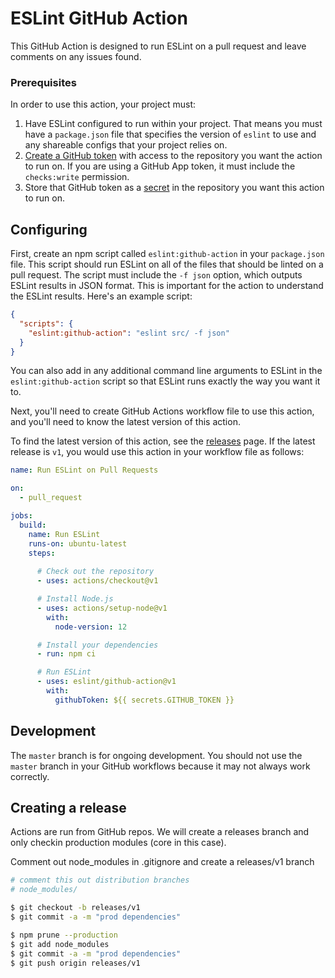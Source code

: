 # ESLint GitHub Action

This GitHub Action is designed to run ESLint on a pull request and leave comments on any issues found.

### Prerequisites

In order to use this action, your project must:

1. Have ESLint configured to run within your project. That means you must have a `package.json` file that specifies the version of `eslint` to use and any shareable configs that your project relies on.
1. [Create a GitHub token](https://help.github.com/en/articles/creating-a-personal-access-token-for-the-command-line) with access to the repository you want the action to run on. If you are using a GitHub App token, it must include the `checks:write` permission.
1. Store that GitHub token as a [secret](https://help.github.com/en/articles/virtual-environments-for-github-actions#creating-and-using-secrets-encrypted-variables) in the repository you want this action to run on.

## Configuring

First, create an npm script called `eslint:github-action` in your `package.json` file. This script should run ESLint on all of the files that should be linted on a pull request. The script must include the `-f json` option, which outputs ESLint results in JSON format. This is important for the action to understand the ESLint results. Here's an example script:

```json
{
  "scripts": {
    "eslint:github-action": "eslint src/ -f json"
  }
}
```

You can also add in any additional command line arguments to ESLint in the `eslint:github-action` script so that ESLint runs exactly the way you want it to.

Next, you'll need to create GitHub Actions workflow file to use this action, and you'll need to know the latest version of this action.

To find the latest version of this action, see the [releases](https://github.com/eslint/github-action/releases) page. If the latest release is `v1`, you would use this action in your workflow file as follows:

```yaml
name: Run ESLint on Pull Requests

on:
  - pull_request

jobs:
  build:
    name: Run ESLint
    runs-on: ubuntu-latest
    steps:
      
      # Check out the repository
      - uses: actions/checkout@v1

      # Install Node.js
      - uses: actions/setup-node@v1
        with:
          node-version: 12

      # Install your dependencies
      - run: npm ci

      # Run ESLint
      - uses: eslint/github-action@v1
        with:
          githubToken: ${{ secrets.GITHUB_TOKEN }}
```

## Development

The `master` branch is for ongoing development. You should not use the `master` branch in your GitHub workflows because it may not always work correctly.

## Creating a release

Actions are run from GitHub repos.  We will create a releases branch and only checkin production modules (core in this case). 

Comment out node_modules in .gitignore and create a releases/v1 branch
```bash
# comment this out distribution branches
# node_modules/
```

```bash
$ git checkout -b releases/v1
$ git commit -a -m "prod dependencies"
```

```bash
$ npm prune --production
$ git add node_modules
$ git commit -a -m "prod dependencies"
$ git push origin releases/v1
```
